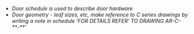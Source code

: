 - _Door schedule is used to describe door hardware_
- _Door geometry - leaf sizes, etc, make reference to C series drawings by writing a note in schedule ‘FOR DETAILS REFER' TO DRAWING AR-C-\*\*-\*\*’_